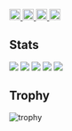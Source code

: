 <p align="left">
  <a href="https://github.com/Keichan15">
    <img height="20" src="https://komarev.com/ghpvc/?username=Subara3" />
  </a>
  <a href="https://github.com/Keichan15">
    <img height="20" src="https://img.shields.io/github/followers/Subara3?label=follow&logo=github&style=flat" />
  </a>
  <a href="http://qiita.com/Keichan_15">
    <img height="20" src="https://qiita-badge.apiapi.app/s/Subara3/posts.svg" />
  </a>
  <a href="http://qiita.com/Keichan_15">
    <img height="20" src="https://qiita-badge.apiapi.app/s/Subara3/contributions.svg" />
  </a>
</p>

## Stats
![](http://github-profile-summary-cards.vercel.app/api/cards/profile-details?username=Subara3&theme=gruvbox)
![](http://github-profile-summary-cards.vercel.app/api/cards/repos-per-language?username=Subara3&theme=gruvbox)
![](http://github-profile-summary-cards.vercel.app/api/cards/most-commit-language?username=Subara3&theme=gruvbox)
![](http://github-profile-summary-cards.vercel.app/api/cards/stats?username=Subara3&theme=gruvbox)
![](http://github-profile-summary-cards.vercel.app/api/cards/productive-time?username=Subara3&theme=gruvbox&utcOffset=9)

## Trophy
![trophy](https://github-profile-trophy.vercel.app/?username=Subara3&theme=gruvbox)
